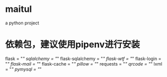 # maitul
a python project
# 依赖包，建议使用pipenv进行安装
flask = "*"
sqlalchemy = "*"
flask-sqlalchemy = "*"
flask-wtf = "*"
flask-login = "*"
flask-mail = "*"
flask-cache = "*"
pillow = "*"
requests = "*"
qrcode = "*"
lxml = "*"
pymysql = "*"